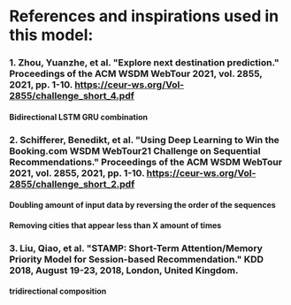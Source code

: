 # References and inspirations used in this model:

### 1. Zhou, Yuanzhe, et al. "Explore next destination prediction." Proceedings of the ACM WSDM WebTour 2021, vol. 2855, 2021, pp. 1-10. https://ceur-ws.org/Vol-2855/challenge_short_4.pdf

#### Bidirectional LSTM GRU combination

### 2. Schifferer, Benedikt, et al. "Using Deep Learning to Win the Booking.com WSDM WebTour21 Challenge on Sequential Recommendations." Proceedings of the ACM WSDM WebTour 2021, vol. 2855, 2021, pp. 1-10. https://ceur-ws.org/Vol-2855/challenge_short_2.pdf

#### Doubling amount of input data by reversing the order of the sequences

#### Removing cities that appear less than X amount of times

### 3. Liu, Qiao, et al. "STAMP: Short-Term Attention/Memory Priority Model for Session-based Recommendation." KDD 2018, August 19-23, 2018, London, United Kingdom.

#### tridirectional composition
